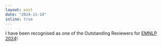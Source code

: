 ```yaml
---
layout: post
date: "2024-11-14"
inline: true
---
```



I have been recognised as one of the Outstanding Reviewers for [EMNLP 2024](https://x.com/emnlpmeeting/status/1857169065569292540)!
